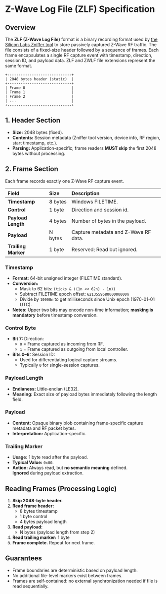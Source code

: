 # Z-Wave Log File (ZLF) Specification

## Overview

The **ZLF (Z-Wave Log File)** format is a binary recording format used by
[the Silicon Labs Zniffer tool](../tools/zniffer.md) to store passively captured
Z-Wave RF traffic. The file consists of a fixed-size header followed by a
sequence of frames. Each frame encapsulates a single RF capture event with
timestamp, direction, session ID, and payload data. ZLF and ZWLF file extensions
represent the same format.

```plaintext
+-----------------------------+
| 2048 bytes header (static)  |
+-----------------------------+
| Frame 0                     |
| Frame 1                     |
| Frame 2                     |
| ...                         |
+-----------------------------+
```

## 1. Header Section

- **Size:** 2048 bytes (fixed).
- **Contents:** Session metadata (Zniffer tool version, device info, RF region,
  start timestamp, etc.).
- **Parsing:** Application-specific; frame readers **MUST skip** the first 2048
  bytes without processing.

## 2. Frame Section

Each frame records exactly one Z-Wave RF capture event.

| Field               | Size    | Description                          |
| :------------------ | :------ | :----------------------------------- |
| **Timestamp**       | 8 bytes | Windows FILETIME.                    |
| **Control**         | 1 byte  | Direction and session id.            |
| **Payload Length**  | 4 bytes | Number of bytes in the payload.      |
| **Payload**         | N bytes | Capture metadata and Z-Wave RF data. |
| **Trailing Marker** | 1 byte  | Reserved; Read but ignored.          |

### Timestamp

- **Format:** 64-bit unsigned integer (FILETIME standard).
- **Conversion:**
  - Mask to 62 bits: `(ticks & ((1n << 62n) - 1n))`
  - Subtract FILETIME epoch offset: `621355968000000000n`
  - Divide by `10000n` to get milliseconds since Unix epoch (1970-01-01 UTC).
- **Notes:** Upper two bits may encode non-time information; **masking is
  mandatory** before timestamp conversion.

### Control Byte

- **Bit 7:** Direction:
  - `0` = Frame captured as incoming from RF.
  - `1` = Frame captured as outgoing from local controller.
- **Bits 0–6:** Session ID:
  - Used for differentiating logical capture streams.
  - Typically `0` for single-session captures.

### Payload Length

- **Endianess:** Little-endian (LE32).
- **Meaning:** Exact size of payload bytes immediately following the length
  field.

### Payload

- **Content:** Opaque binary blob containing frame-specific capture metadata and
  RF packet bytes.
- **Interpretation:** Application-specific.

### Trailing Marker

- **Usage:** 1 byte read after the payload.
- **Typical Value:** `0x00`.
- **Action:** Always read, but **no semantic meaning** defined.  
  **Ignored** during payload extraction.

## Reading Frames (Processing Logic)

1. **Skip 2048-byte header.**
2. **Read frame header:**
   - 8 bytes timestamp
   - 1 byte control
   - 4 bytes payload length
3. **Read payload:**
   - N bytes (payload length from step 2)
4. **Read trailing marker:** 1 byte
5. **Frame complete.** Repeat for next frame.

## Guarantees

- Frame boundaries are deterministic based on payload length.
- No additional file-level markers exist between frames.
- Frames are self-contained: no external synchronization needed if file is read
  sequentially.
